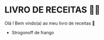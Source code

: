 # LIVRO DE RECEITAS :woman_cook:

Olá ! Bem vindo(a) ao meu livro de receitas :wave:

- Strogonoff de frango